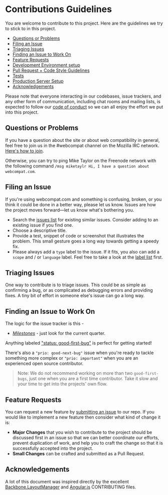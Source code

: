 # Contributions Guidelines

You are welcome to contribute to this project. Here are the guidelines we try to stick to in this project.


* [Questions or Problems](#questions-or-problems)
* [Filing an Issue](#filing-an-issue)
* [Triaging Issues](#triaging-issues)
* [Finding an Issue to Work On](#finding-an-issue-to-work-on)
* [Feature Requests](#feature-requests)
* [Development Environment setup](docs/dev-env-setup.md)
* [Pull Request + Code Style Guidelines](docs/pr-coding-guidelines.md)
* [Tests](docs/tests.md)
* [Production Server Setup](docs/prod-server.md)
* [Acknowledgements](#acknowledgements)

Please note that everyone interacting in our codebases, issue trackers, and any other form of communication, including chat rooms and mailing lists, is expected to follow our [code of conduct](https://github.com/webcompat/webcompat.com/blob/master/CODE_OF_CONDUCT.md) so we can all enjoy the effort we put into this project.

## Questions or Problems

If you have a question about the site or about web compatibility in general, feel free to join us in the #webcompat channel on the Mozilla IRC network. [Here's how to join](https://wiki.mozilla.org/IRC#Connect_to_the_Mozilla_IRC_server).

Otherwise, you can try to ping Mike Taylor on the Freenode network with the following command `/msg miketaylr Hi, I have a question about webcompat.com`.

## Filing an Issue

If you're using webcompat.com and something is confusing, broken, or you think it could be done in a better way, please let us know. Issues are how the project moves forward&mdash;let us know what's bothering you.

* Search the [issues list](https://github.com/webcompat/webcompat.com/issues) for existing similar issues.  Consider adding to an existing issue if you find one.
* Choose a descriptive title.
* Provide a test, snippet of code or screenshot that illustrates the problem. This small gesture goes a long way towards getting a speedy fix.
* Please always add a `type` label to the issue. If it fits, you also can add a `scope` and / or `language` label. Feel free to take a look at the [label list](https://github.com/webcompat/webcompat.com/labels) first.

## Triaging Issues

One way to contribute is to triage issues. This could be as simple as confirming a bug, or as complicated as debugging errors and providing fixes. A tiny bit of effort in someone else's issue can go a long way.

## Finding an Issue to Work On

The logic for the issue tracker is this -
* [*Milestones*](https://github.com/webcompat/webcompat.com/milestones) - just look for the current quarter.

Anything labeled ["status: good-first-bug"](https://github.com/webcompat/webcompat.com/labels/status:%20good%20first%20bug) is perfect for getting started!

There's also a `"prio: good-next-bug"` issue when you're ready to tackle something more complex or `"prio: important"` when you are an experienced open source contributor.

> Note: We do not recommend working on more than two `good-first-bugs`, just one when you are a first time contributor. Take it slow and your time to get into the projects' own flow. 


## Feature Requests

You can request a new feature by [submitting an issue](#filing-an-issue) to our repo. If you would like to implement a new feature then consider what kind of change it is:

* **Major Changes** that you wish to contribute to the project should be discussed first in an issue so that we can better coordinate our efforts, prevent duplication of work, and help you to craft the change so that it is successfully accepted into the project.
* **Small Changes** can be crafted and submitted as a Pull Request.



## Acknowledgements
A lot of this document was inspired directly by the excellent [Backbone.LayoutManager](https://github.com/tbranyen/backbone.layoutmanager/blob/master/CONTRIBUTING.md) and [Angular.js](https://github.com/angular/angular.js/blob/master/CONTRIBUTING.md#issue) CONTRIBUTING files.
